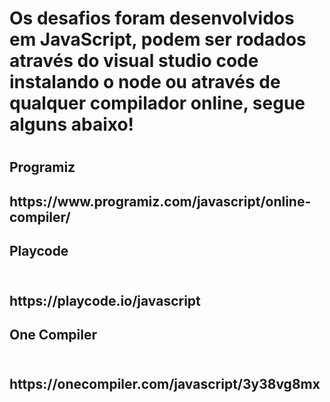 <h1>Os desafios foram desenvolvidos em JavaScript, podem ser rodados através do visual studio code instalando o node ou através de qualquer compilador online, segue alguns abaixo!<h1>

<h2>Programiz<h2>
  https://www.programiz.com/javascript/online-compiler/ 
<h2>Playcode<h2>  <br/>
  https://playcode.io/javascript
<h2>One Compiler<h2>  <br/>
  https://onecompiler.com/javascript/3y38vg8mx
